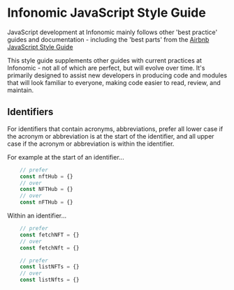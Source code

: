 # Infonomic JavaScript Style Guide

JavaScript development at Infonomic mainly follows other 'best practice' guides and documentation - including the 'best parts' from the [Airbnb JavaScript Style Guide](https://github.com/airbnb/javascript) 

This style guide supplements other guides with current practices at Infonomic - not all of which are perfect, but will evolve over time. It's primarily designed to assist new developers in producing code and modules that will look familiar to everyone, making code easier to read, review, and maintain.

## Identifiers

For identifiers that contain acronyms, abbreviations, prefer all lower case if the acronym or abbreviation is at the start of the identifier, and all upper case if the acronym or abbreviation is within the identifier.

For example at the start of an identifier...

```js
    // prefer
    const nftHub = {}
    // over
    const NFTHub = {}
    // over
    const nFTHub = {}
```
Within an identifier...

```js
    // prefer
    const fetchNFT = {}
    // over
    const fetchNft = {}
```

```js
    // prefer
    const listNFTs = {}
    // over
    const listNfts = {}
```

